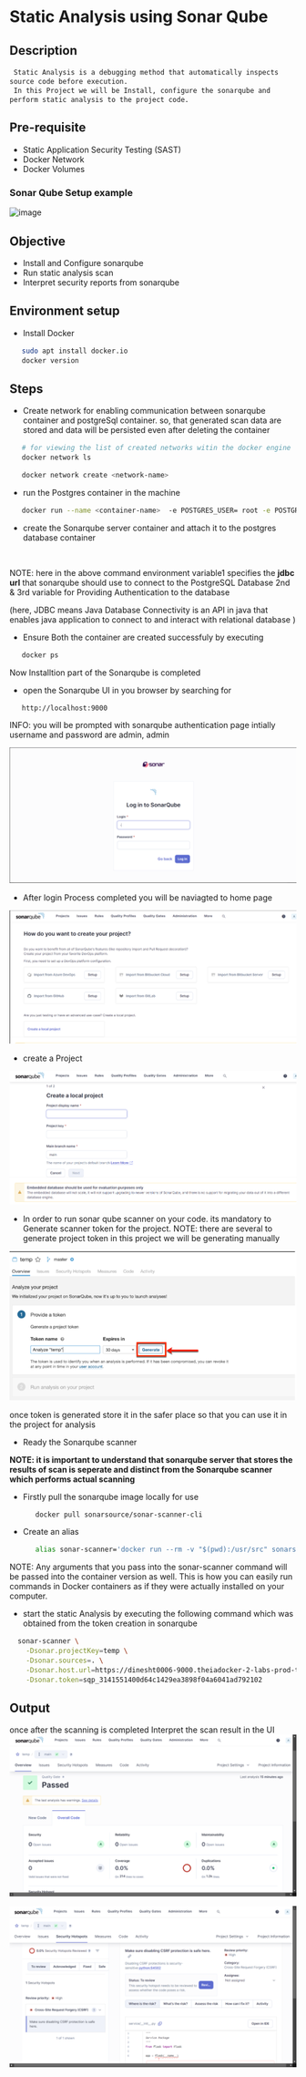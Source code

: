 # Static Analysis using Sonar Qube

## Description
     Static Analysis is a debugging method that automatically inspects source code before execution.
     In this Project we will be Install, configure the sonarqube and perform static analysis to the project code.

## Pre-requisite
* Static Application Security Testing (SAST)
* Docker Network
* Docker Volumes


### Sonar Qube Setup example
![image](https://github.com/user-attachments/assets/e23e72c1-5e9d-412a-b6bd-90fa0f833410)

## Objective
* Install and Configure sonarqube
* Run static analysis scan
* Interpret security reports from sonarqube

## Environment setup
* Install Docker
```bash
   sudo apt install docker.io
   docker version
```


## Steps
* Create network for enabling communication between sonarqube container and postgreSql container. so, that generated scan data are stored and data will be persisted even after deleting the container
```bash
   # for viewing the list of created networks witin the docker engine
   docker network ls
``` 
```bash
   docker network create <network-name>
```
* run the Postgres container in the machine
```bash
   docker run --name <container-name>  -e POSTGRES_USER= root -e POSTGRES_PASSWORD= Test12345 -p 5432:5432 --network mynet -d postgres
```
* create the Sonarqube server container and attach it to the postgres database container
```bash
  
```
NOTE: here in the above command environment variable1 specifies the __jdbc url__ that sonarqube should use to connect to the PostgreSQL Database
2nd & 3rd variable for Providing Authentication to the database 

(here, JDBC means Java Database Connectivity is an API in java that enables java application to connect to and interact with relational database   )

* Ensure Both the container are created successfuly by executing
```bash
   docker ps
```
Now Installtion part of the Sonarqube is completed

* open the Sonarqube UI in you browser by searching for 
```bash
   http://localhost:9000
```
INFO: you will be prompted with sonarqube authentication page intially username and password are admin, admin

![SonarQube login page](assets/image.png)

* After login Process completed you will be naviagted to home page

 ![Home Page](assets/image-1.png)

* create a Project 

![SQ Project Creation dialog](assets/image-2.png)

* In order to run sonar qube scanner on your code. its mandatory to Generate scanner token for the project.
NOTE: there are several to generate project token in this project we will be generating manually

![Token Generation](assets/image-3.png)

once token is generated store it in the safer place so that you can use it in the project for analysis

* Ready the Sonarqube scanner

__NOTE: it is important to understand that sonarqube server that stores the results of scan is seperate and distinct from the Sonarqube scanner which performs actual scanning__

  * Firstly pull the sonarqube image locally for use
    ```bash
       docker pull sonarsource/sonar-scanner-cli
    ``` 
  * Create an alias
    ```bash
       alias sonar-scanner='docker run --rm -v "$(pwd):/usr/src" sonarsource/sonar-scanner-cli'
    ```
NOTE: Any arguments that you pass into the sonar-scanner command will be passed into the container version as well. This is how you can easily run commands in Docker containers as if they were actually installed on your computer.

* start the static Analysis by executing the following command which was obtained from the token creation in sonarqube
```bash
  sonar-scanner \
    -Dsonar.projectKey=temp \
    -Dsonar.sources=. \
    -Dsonar.host.url=https://dinesht0006-9000.theiadocker-2-labs-prod-theiak8s-4-tor01.proxy.cognitiveclass.ai \
    -Dsonar.token=sqp_3141551400d64c1429ea3898f04a6041ad792102
```

## Output

once after the scanning is completed Interpret the scan result in the UI
![Analysis Result](assets/image-4.png)

![Get The Suggestion from the sonarqube console](assets/image-5.png)
